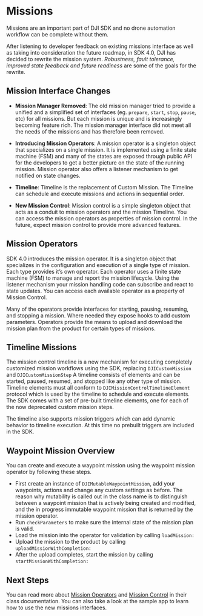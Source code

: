 # Missions

Missions are an important part of DJI SDK and no drone automation workflow can be complete without them. 

After listening to developer feedback on existing missions interface as well as taking into consideration the future roadmap, in SDK 4.0, DJI has decided to rewrite the mission system. *Robustness, fault tolerance, improved state feedback and future readiness* are some of the goals for the rewrite.

## Mission Interface Changes

- **Mission Manager Removed**: The old mission manager tried to provide a unified and a simplified set of interfaces (eg. `prepare`, `start`, `stop`, `pause`, etc) for all missions. But each mission is unique and is increasingly becoming feature rich. The mission manager interface did not meet all the needs of the missions and has therefore been removed.

- **Introducing Mission Operators**: A mission operator is a singleton object that specializes on a single mission. It is implemented using a finite state machine (FSM) and many of the states are exposed through public API for the developers to get a better picture on the state of the running mission. Mission operator also offers a listener mechanism to get notified on state changes. 

- **Timeline**: Timeline is the replacement of Custom Mission. The Timeline can schedule and execute missions and actions in sequential order.

- **New Mission Control**: Mission control is a simple singleton object that acts as a conduit to mission operators and the mission Timeline. You can access the mission operators as properties of mission control. In the future, expect mission control to provide more advanced features.

## Mission Operators

SDK 4.0 introduces the mission operator. It is a singleton object that specializes in the configuration and execution of a single type of mission. Each type provides it’s own operator. Each operator uses a finite state machine (FSM) to manage and report the mission lifecycle. Using the listener mechanism your mission handling code can subscribe and react to state updates. You can access each available operator as a property of Mission Control.

Many of the operators provide interfaces for starting, pausing, resuming, and stopping a mission. Where needed they expose hooks to add custom parameters. Operators provide the means to upload and download the mission plan from the product for certain types of missions.

## Timeline Missions

The mission control timeline is a new mechanism for executing completely customized mission workflows using the SDK, replacing `DJICustomMission` and `DJICustomMissionStep` A timeline consists of elements and can be started, paused, resumed, and stopped like any other type of mission. Timeline elements must all conform to `DJIMissionControlTimelineElement` protocol which is used by the timeline to schedule and execute elements. The SDK comes with a set of pre-built timeline elements, one for each of the now deprecated custom mission steps. 

The timeline also supports mission triggers which can add dynamic behavior to timeline execution. At this time no prebuilt triggers are included in the SDK.

## Waypoint Mission Overview

You can create and execute a waypoint mission using the waypoint mission operator by following these steps.

- First create an instance of `DJIMutableWaypointMission`, add your waypoints, actions and change any custom settings as before. The reason why mutability is called out in the class name is to distinguish between a waypoint mission that is actively being created and modified, and the in progress immutable waypoint mission that is returned by the mission operator.
- Run `checkParameters` to make sure the internal state of the mission plan is valid.
- Load the mission into the operator for validation by calling `loadMission:`
- Upload the mission  to the product by calling `uploadMissionWithCompletion:`
- After the upload completes, start the mission by calling `startMissionWithCompletion:`

## Next Steps
You can read more about [Mission Operators](./API_Reference/Components/WaypointMission/DJIWaypointMission_DJIWaypointMissionOperator.html) and [Mission Control](./API_Reference/Components/MissionControl/DJIMissionControl.html) in their class documentation. You can also take a look at the sample app to learn how to use the new missions interfaces.